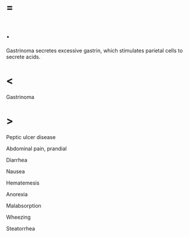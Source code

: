 # =

# .

Gastrinoma secretes excessive gastrin, which stimulates parietal cells to secrete acids.

# <

Gastrinoma

# >

Peptic ulcer disease

Abdominal pain, prandial

Diarrhea

Nausea

Hematemesis

Anorexia

Malabsorption

Wheezing

Steatorrhea

